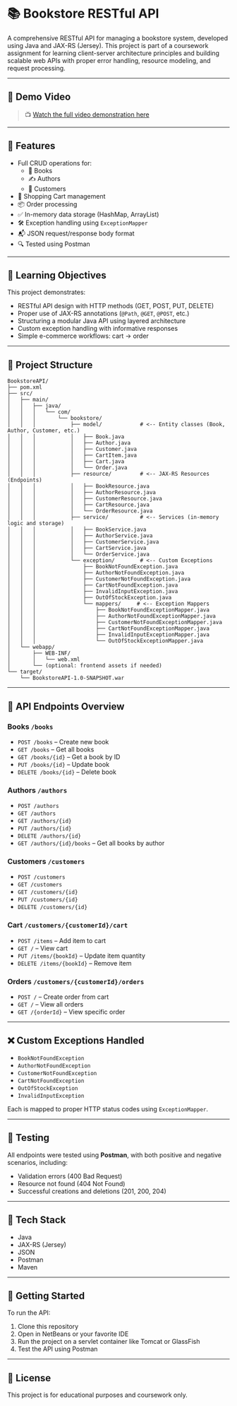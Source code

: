 # 📚 Bookstore RESTful API

A comprehensive RESTful API for managing a bookstore system, developed using Java and JAX-RS (Jersey). This project is part of a coursework assignment for learning client-server architecture principles and building scalable web APIs with proper error handling, resource modeling, and request processing.

---

## 🎥 Demo Video

> 📺 [Watch the full video demonstration here](https://www.youtube.com/watch?v=jIiwV2VsR-I)  

---

## 📌 Features

- Full CRUD operations for:
  - 📖 Books
  - ✍️ Authors
  - 👤 Customers
- 🛒 Shopping Cart management
- 📦 Order processing
- ✅ In-memory data storage (HashMap, ArrayList)
- 🛠️ Exception handling using `ExceptionMapper`
- 📬 JSON request/response body format
- 🔍 Tested using Postman

---

## 🧠 Learning Objectives

This project demonstrates:

- RESTful API design with HTTP methods (GET, POST, PUT, DELETE)
- Proper use of JAX-RS annotations (`@Path`, `@GET`, `@POST`, etc.)
- Structuring a modular Java API using layered architecture
- Custom exception handling with informative responses
- Simple e-commerce workflows: cart → order

---

## 🧱 Project Structure

```
BookstoreAPI/
├── pom.xml
├── src/
│   ├── main/
│   │   ├── java/
│   │   │   └── com/
│   │   │       └── bookstore/
│   │   │           ├── model/            # <-- Entity classes (Book, Author, Customer, etc.)
│   │   │           │   ├── Book.java
│   │   │           │   ├── Author.java
│   │   │           │   ├── Customer.java
│   │   │           │   ├── CartItem.java
│   │   │           │   ├── Cart.java
│   │   │           │   └── Order.java
│   │   │           ├── resource/         # <-- JAX-RS Resources (Endpoints)
│   │   │           │   ├── BookResource.java
│   │   │           │   ├── AuthorResource.java
│   │   │           │   ├── CustomerResource.java
│   │   │           │   ├── CartResource.java
│   │   │           │   └── OrderResource.java
│   │   │           ├── service/          # <-- Services (in-memory logic and storage)
│   │   │           │   ├── BookService.java
│   │   │           │   ├── AuthorService.java
│   │   │           │   ├── CustomerService.java
│   │   │           │   ├── CartService.java
│   │   │           │   └── OrderService.java
│   │   │           └── exception/        # <-- Custom Exceptions
│   │   │               ├── BookNotFoundException.java
│   │   │               ├── AuthorNotFoundException.java
│   │   │               ├── CustomerNotFoundException.java
│   │   │               ├── CartNotFoundException.java
│   │   │               ├── InvalidInputException.java
│   │   │               ├── OutOfStockException.java
│   │   │               └── mappers/     # <-- Exception Mappers
│   │   │                   ├── BookNotFoundExceptionMapper.java
│   │   │                   ├── AuthorNotFoundExceptionMapper.java
│   │   │                   ├── CustomerNotFoundExceptionMapper.java
│   │   │                   ├── CartNotFoundExceptionMapper.java
│   │   │                   ├── InvalidInputExceptionMapper.java
│   │   │                   └── OutOfStockExceptionMapper.java
│   └── webapp/
│       ├── WEB-INF/
│       │   └── web.xml
│       └── (optional: frontend assets if needed)
└── target/
    └── BookstoreAPI-1.0-SNAPSHOT.war
```
---

## 📌 API Endpoints Overview

### Books `/books`
- `POST /books` – Create new book
- `GET /books` – Get all books
- `GET /books/{id}` – Get a book by ID
- `PUT /books/{id}` – Update book
- `DELETE /books/{id}` – Delete book

### Authors `/authors`
- `POST /authors`
- `GET /authors`
- `GET /authors/{id}`
- `PUT /authors/{id}`
- `DELETE /authors/{id}`
- `GET /authors/{id}/books` – Get all books by author

### Customers `/customers`
- `POST /customers`
- `GET /customers`
- `GET /customers/{id}`
- `PUT /customers/{id}`
- `DELETE /customers/{id}`

### Cart `/customers/{customerId}/cart`
- `POST /items` – Add item to cart
- `GET /` – View cart
- `PUT /items/{bookId}` – Update item quantity
- `DELETE /items/{bookId}` – Remove item

### Orders `/customers/{customerId}/orders`
- `POST /` – Create order from cart
- `GET /` – View all orders
- `GET /{orderId}` – View specific order

---

## ❌ Custom Exceptions Handled

- `BookNotFoundException`
- `AuthorNotFoundException`
- `CustomerNotFoundException`
- `CartNotFoundException`
- `OutOfStockException`
- `InvalidInputException`

Each is mapped to proper HTTP status codes using `ExceptionMapper`.

---

## 🧪 Testing

All endpoints were tested using **Postman**, with both positive and negative scenarios, including:

- Validation errors (400 Bad Request)
- Resource not found (404 Not Found)
- Successful creations and deletions (201, 200, 204)

---

## 🔧 Tech Stack

- Java
- JAX-RS (Jersey)
- JSON
- Postman
- Maven

---

## 🚀 Getting Started

To run the API:

1. Clone this repository
2. Open in NetBeans or your favorite IDE
3. Run the project on a servlet container like Tomcat or GlassFish
4. Test the API using Postman

---

## 📄 License

This project is for educational purposes and coursework only.
